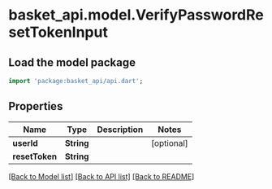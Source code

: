 # basket_api.model.VerifyPasswordResetTokenInput

## Load the model package
```dart
import 'package:basket_api/api.dart';
```

## Properties
Name | Type | Description | Notes
------------ | ------------- | ------------- | -------------
**userId** | **String** |  | [optional] 
**resetToken** | **String** |  | 

[[Back to Model list]](../README.md#documentation-for-models) [[Back to API list]](../README.md#documentation-for-api-endpoints) [[Back to README]](../README.md)


